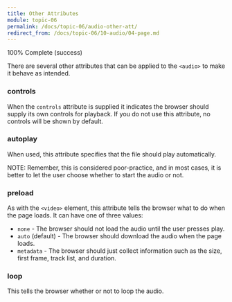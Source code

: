 ```yaml
---
title: Other Attributes
module: topic-06
permalink: /docs/topic-06/audio-other-att/
redirect_from: /docs/topic-06/10-audio/04-page.md
---
```


<div class="divider-heading"></div>

<div class="panel panel-success">
  <div class="progress" style="margin-bottom: 0; border-bottom-left-radius: 0; border-bottom-right-radius: 0;">
    <div class="progress-bar progress-bar-success progress-bar-striped" role="progressbar" aria-valuenow="100" aria-valuemin="0" aria-valuemax="100" style="width: 100%">
      <span class="sr-only">100% Complete (success)</span>
    </div>
  </div>
  <div class="panel-body">
    <p style="font-size: large; margin: 0;"><span style="color: #999"><audio src="#"</span> <span style="color: #79AF33; font-weight: bold;">preload controls ></span><span style="color: #999"></audio></span></p>
  </div>
</div>


There are several other attributes that can be applied to the `<audio>` to make it behave as intended.

### controls

When the `controls` attribute is supplied it indicates the browser should supply its own controls for playback. If you do not use this attribute, no controls will be shown by default.

### autoplay

When used, this attribute specifies that the file should play automatically.

<span class="label label-info">NOTE:</span> Remember, this is considered poor-practice, and in most cases, it is better to let the user choose whether to start the audio or not.

### preload

As with the `<video>` element, this attribute tells the browser what to do when the page loads. It can have one of three values:

- `none` - The browser should not load the audio until the user presses play.
- `auto` (default) - The browser should download the audio when the page loads.
- `metadata` - The browser should just collect information such as the size, first frame, track list, and duration.

### loop

This tells the browser whether or not to loop the audio.
